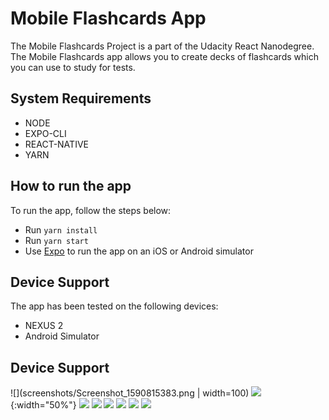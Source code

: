 # Mobile Flashcards App

The Mobile Flashcards Project is a part of the Udacity React Nanodegree.
The Mobile Flashcards app allows you to create decks of flashcards which you can use to study for tests. 

## System Requirements

* NODE
* EXPO-CLI
* REACT-NATIVE
* YARN 

## How to run the app
To run the app, follow the steps below:

* Run `yarn install`
* Run `yarn start`
* Use [Expo](https://expo.io/) to run the app on an iOS or Android simulator


## Device Support
The app has been tested on the following devices:

 - NEXUS 2
 - Android Simulator
 
 ## Device Support
 
 ![](screenshots/Screenshot_1590815383.png | width=100)
 ![](screenshots/Screenshot_1590815388.png){:width="50%"}
 ![](screenshots/Screenshot_1590815457.png)
 ![](screenshots/Screenshot_1590815520.png)
 ![](screenshots/Screenshot_1590815523.png)
 ![](screenshots/Screenshot_1590815527.png)
 ![](screenshots/Screenshot_1590815534.png)
 ![](screenshots/Screenshot_1590815611.png)
 
